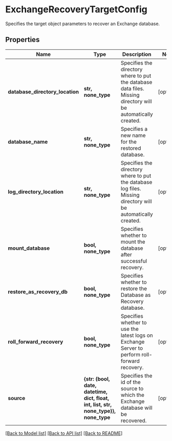 # ExchangeRecoveryTargetConfig

Specifies the target object parameters to recover an Exchange database.

## Properties
Name | Type | Description | Notes
------------ | ------------- | ------------- | -------------
**database_directory_location** | **str, none_type** | Specifies the directory where to put the database data files. Missing directory will be automatically created. | [optional] 
**database_name** | **str, none_type** | Specifies a new name for the restored database. | [optional] 
**log_directory_location** | **str, none_type** | Specifies the directory where to put the database log files. Missing directory will be automatically created. | [optional] 
**mount_database** | **bool, none_type** | Specifies whether to mount the database after successful recovery. | [optional] 
**restore_as_recovery_db** | **bool, none_type** | Specifies whether to restore the Database as Recovery database. | [optional] 
**roll_forward_recovery** | **bool, none_type** | Specifies whether to use the latest logs on Exchange Server to perform roll-forward recovery. | [optional] 
**source** | **{str: (bool, date, datetime, dict, float, int, list, str, none_type)}, none_type** | Specifies the id of the source to which the Exchange database will be recovered. | [optional] 

[[Back to Model list]](../README.md#documentation-for-models) [[Back to API list]](../README.md#documentation-for-api-endpoints) [[Back to README]](../README.md)


